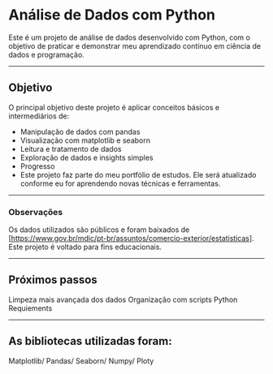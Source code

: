 # **Análise de Dados com Python**

Este é um projeto de análise de dados desenvolvido com Python, com o objetivo de praticar e demonstrar meu aprendizado contínuo em ciência de dados e programação.
_________________________________________________________________________________________________________________________________
## **Objetivo**
O principal objetivo deste projeto é aplicar conceitos básicos e intermediários de:

- Manipulação de dados com pandas
- Visualização com matplotlib e seaborn
- Leitura e tratamento de dados
- Exploração de dados e insights simples
- Progresso
- Este projeto faz parte do meu portfólio de estudos. Ele será atualizado conforme eu for aprendendo novas técnicas e ferramentas.
_________________________________________________________________________________________________________________________________
### **Observações**

Os dados utilizados são públicos e foram baixados de [https://www.gov.br/mdic/pt-br/assuntos/comercio-exterior/estatisticas].
Este projeto é voltado para fins educacionais.
_________________________________________________________________________________________________________________________________
## **Próximos passos**
Limpeza mais avançada dos dados
Organização com scripts Python
Requiements
_________________________________________________________________________________________________________________________________
## **As bibliotecas utilizadas foram:**

Matplotlib/
Pandas/
Seaborn/
Numpy/
Ploty
